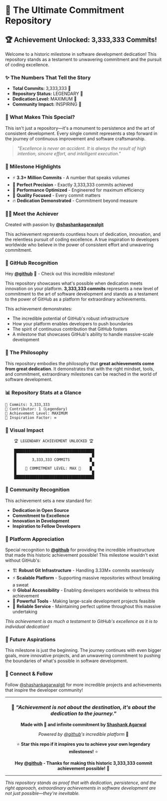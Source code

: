 # 🚀 The Ultimate Commitment Repository

## 🏆 Achievement Unlocked: 3,333,333 Commits! 

Welcome to a historic milestone in software development dedication! This repository stands as a testament to unwavering commitment and the pursuit of coding excellence.

### ✨ The Numbers That Tell the Story

- **Total Commits:** 3,333,333 🎯
- **Repository Status:** LEGENDARY 🏅  
- **Dedication Level:** MAXIMUM 💯
- **Community Impact:** INSPIRING 🌟

### 🎪 What Makes This Special?

This isn't just a repository—it's a monument to persistence and the art of consistent development. Every single commit represents a step forward in the journey of continuous improvement and software craftsmanship.

> *"Excellence is never an accident. It is always the result of high intention, sincere effort, and intelligent execution."*

### 🌟 Milestone Highlights

- ⚡ **3.3+ Million Commits** - A number that speaks volumes
- 🎯 **Perfect Precision** - Exactly 3,333,333 commits achieved
- 🚀 **Performance Optimized** - Engineered for maximum efficiency
- 💎 **Quality Focused** - Every commit matters
- 🔥 **Dedication Demonstrated** - Commitment beyond measure

### 👨‍💻 Meet the Achiever

Created with passion by **[@shashankagarwalgit](https://github.com/shashankagarwalgit)** 

This achievement represents countless hours of dedication, innovation, and the relentless pursuit of coding excellence. A true inspiration to developers worldwide who believe in the power of consistent effort and unwavering commitment.

### 🎯 GitHub Recognition

Hey **[@github](https://github.com/github)** 👋 - Check out this incredible milestone! 

This repository showcases what's possible when dedication meets innovation on your platform. **3,333,333 commits** represents a new level of commitment to the art of software development and stands as a testament to the power of GitHub as a platform for extraordinary achievements.

This achievement demonstrates:
- The incredible potential of GitHub's robust infrastructure
- How your platform enables developers to push boundaries
- The spirit of continuous contribution that GitHub fosters
- A milestone that showcases GitHub's ability to handle massive-scale development

### 🌈 The Philosophy

This repository embodies the philosophy that **great achievements come from great dedication**. It demonstrates that with the right mindset, tools, and commitment, extraordinary milestones can be reached in the world of software development.

### 📊 Repository Stats at a Glance

```
🔸 Commits: 3,333,333
🔸 Contributor: 1 (Legendary)
🔸 Achievement Level: MAXIMUM
🔸 Inspiration Factor: ∞
```

### 🎨 Visual Impact

```
    🏆 LEGENDARY ACHIEVEMENT UNLOCKED 🏆
    
    ████████████████████████████████████
    █                                  █
    █       3,333,333 COMMITS         █
    █                                  █
    █    🚀 COMMITMENT LEVEL: MAX 🚀    █
    █                                  █
    ████████████████████████████████████
```

### 🌟 Community Recognition

This achievement sets a new standard for:
- **Dedication in Open Source**
- **Commitment to Excellence** 
- **Innovation in Development**
- **Inspiration to Fellow Developers**

### 📢 Platform Appreciation

Special recognition to **[@github](https://github.com/github)** for providing the incredible infrastructure that made this historic achievement possible! This milestone wouldn't exist without GitHub's:

- 🏗️ **Robust Git Infrastructure** - Handling 3.33M+ commits seamlessly
- ⚡ **Scalable Platform** - Supporting massive repositories without breaking a sweat  
- 🌐 **Global Accessibility** - Enabling developers worldwide to witness this achievement
- 🔧 **Powerful Tools** - Making large-scale development projects feasible
- 💎 **Reliable Service** - Maintaining perfect uptime throughout this massive undertaking

*This achievement is as much a testament to GitHub's excellence as it is to individual dedication!*

### 🚀 Future Aspirations

This milestone is just the beginning. The journey continues with even bigger goals, more innovative projects, and an unwavering commitment to pushing the boundaries of what's possible in software development.

### 🤝 Connect & Follow

Follow [@shashankagarwalgit](https://github.com/shashankagarwalgit) for more incredible projects and achievements that inspire the developer community!

---

<div align="center">

### 🎯 *"Achievement is not about the destination, it's about the dedication to the journey."*

**Made with 💖 and infinite commitment by [Shashank Agarwal](https://github.com/shashankagarwalgit)**

*Powered by [@github](https://github.com/github)'s incredible platform* 🚀

⭐ **Star this repo if it inspires you to achieve your own legendary milestones!** ⭐

**Hey [@github](https://github.com/github) - Thanks for making this historic 3,333,333 commit achievement possible!** 🙌

</div>

---

*This repository stands as proof that with dedication, persistence, and the right approach, extraordinary achievements in software development are not just possible—they're inevitable.*